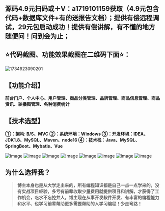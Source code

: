 ## 源码4.9元扫码或＋V：a1719101159获取（4.9元包含代码+数据库文件+有的送报告文档）；提供有偿远程调试，29元包启动成功！提供有偿讲解，有不懂的地方随便问！问到会为止；
## ⭐代码截图、功能效果截图在二维码下面⭐：

![1734923090201](https://github.com/user-attachments/assets/b70a6490-25e7-4745-82d0-deca61403c2d)

## 【功能介绍】
**前台门户、个人中心、用户管理、商品分类管理、品牌管理、商品信息管理、商品资讯、轮播图管理、各种消费统计**
## 【技术选型】
**①：架构: B/S、MVC
②：系统环境：Windows
③：开发环境：IDEA、JDK1.8、MySQL、Maven、node16
④：技术栈：Java、MySQL、SpringBoot、Mybatis、Vue**

![image](https://github.com/user-attachments/assets/6ec120b8-b202-4293-968f-0b52acaf64e1)
![image](https://github.com/user-attachments/assets/b59e327f-5747-4902-9876-f2ad21c506f7)
![image](https://github.com/user-attachments/assets/4d0c5b08-bbb8-4bb2-afe9-cbc33a341459)
![image](https://github.com/user-attachments/assets/a464aba1-070e-42c5-936a-ef71aa7e328c)
![image](https://github.com/user-attachments/assets/31e2c87f-5f5b-4a98-befc-2373cf3a1c99)
![image](https://github.com/user-attachments/assets/23cb3ea9-a27f-45b2-b65a-a9f054d4d5ae)
![image](https://github.com/user-attachments/assets/41f24862-9294-486e-85b6-a432203fdd48)
![image](https://github.com/user-attachments/assets/917ac3f1-752e-4028-9b2e-e94c8f82cb21)

## 为什么选择我？

> **博主本身也是从大学走出来的，所有编程知识都是自己一点一点学来的，没有实战项目经验，多亏有前辈收取少量费用就提供项目和讲解，才获得了工作机会，吃水不忘挖井人，博主现在从事开发软件开发、有丰富的编程能力和水平、也学习前辈帮助更多需要帮助的人学习编程！少走弯路！**


